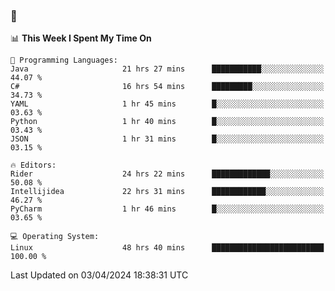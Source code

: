 ### 👋

<!--START_SECTION:waka-->
📊 **This Week I Spent My Time On** 

```text
💬 Programming Languages: 
Java                     21 hrs 27 mins      ███████████░░░░░░░░░░░░░░   44.07 % 
C#                       16 hrs 54 mins      █████████░░░░░░░░░░░░░░░░   34.73 % 
YAML                     1 hr 45 mins        █░░░░░░░░░░░░░░░░░░░░░░░░   03.63 % 
Python                   1 hr 40 mins        █░░░░░░░░░░░░░░░░░░░░░░░░   03.43 % 
JSON                     1 hr 31 mins        █░░░░░░░░░░░░░░░░░░░░░░░░   03.15 % 

🔥 Editors: 
Rider                    24 hrs 22 mins      █████████████░░░░░░░░░░░░   50.08 % 
Intellijidea             22 hrs 31 mins      ████████████░░░░░░░░░░░░░   46.27 % 
PyCharm                  1 hr 46 mins        █░░░░░░░░░░░░░░░░░░░░░░░░   03.65 % 

💻 Operating System: 
Linux                    48 hrs 40 mins      █████████████████████████   100.00 % 
```


 Last Updated on 03/04/2024 18:38:31 UTC
<!--END_SECTION:waka-->
